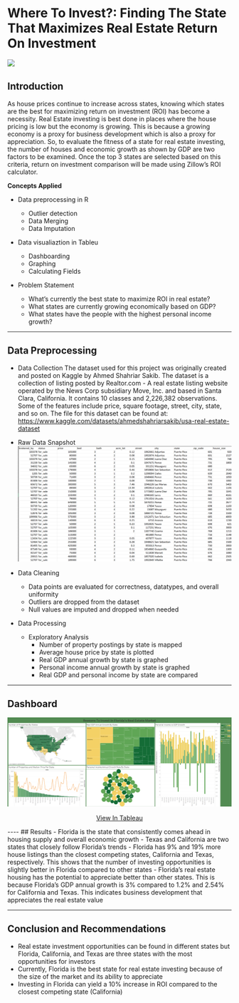 # Where To Invest?: Finding The State That Maximizes Real Estate Return On Investment
![](realIntro.png)
## Introduction
As house prices continue to increase across states, knowing which states are the best for maximizing return on investment (ROI) has become a necessity. Real Estate investing  is best done in places where the house pricing is low but the economy is growing. This is because a growing economy is a proxy for business development which is also a proxy for appreciation. So, to evaluate the fitness of a state for real estate investing, the number of houses  and economic growth as shown by GDP are two factors to be examined. Once the top 3 states are selected based on this criteria, return on investment comparison will be made using Zillow’s ROI calculator.

**Concepts Applied**
- Data preprocessing in R
  - Outlier detection
  - Data Merging
  - Data Imputation
- Data visualiaztion in Tableu
  - Dashboarding
  - Graphing
  - Calculating Fields

- Problem Statement
  - What’s currently the best state to maximize ROI in real estate?
  - What states are currently growing economically based on GDP?
  - What states have the people with the highest personal income growth?


----
## Data Preprocessing 
- Data Collection
The dataset used for this project was originally created and posted on Kaggle by Ahmed Shahriar Sakib. The dataset is a collection of listing posted by Realtor.com - A real estate listing website operated by the News Corp subsidiary Move, Inc. and based in Santa Clara, California. It contains 10 classes  and 2,226,382 observations. Some of the features include price, square footage, street, city, state, and so on. The file for this dataset can be found at: https://www.kaggle.com/datasets/ahmedshahriarsakib/usa-real-estate-dataset
- Raw Data Snapshot
  ![](realdata.png)
- Data Cleaning
  - Data points are evaluated for correctness, datatypes, and overall uniformity
  - Outliers are dropped from the dataset
  - Null values are imputed and dropped when needed

- Data Processing
  - Exploratory Analysis
    - Number of property postings by state is mapped 
    - Average house price by state is plotted
    - Real GDP annual growth by state is graphed
    - Personal income annual growth by state is graphed
    - Real GDP and personal income by state are compared

----
## Dashboard
![](realdash.png)
<p align="center">
 <a href="[https://the-athlete-in-you-a80cad41e1f9.herokuapp.com/](https://public.tableau.com/views/MaximizingRealEstateROI/ReasonsToInvestInFloridasRealEstateMarket?:language=en-US&:sid=&:redirect=auth&:display_count=n&:origin=viz_share_link)" target="_blank">View In Tableau</a>
</p>
----
## Results
- Florida is  the state that consistently comes ahead in housing supply and overall economic growth
- Texas and California are two states that closely follow Florida’s trends
- Florida has 9% and 19% more house listings than the closest competing states, California and Texas, respectively.  This shows that the number of investing opportunities is slightly better in Florida compared to other states
- Florida’s real estate housing has the potential to appreciate better than other states. This is because Florida’s GDP annual growth is 3% compared to 1.2% and 2.54% for California and Texas. This indicates business development that appreciates the real estate value
  
----
## Conclusion and Recommendations
- Real estate investment opportunities can be found in different states but Florida, California, and Texas are three states with the most opportunities for investors
- Currently, Florida is the best state for real estate investing because of the size of the market and its ability to appreciate
- Investing in Florida can yield a 10% increase in ROI compared to the closest competing state (California)

